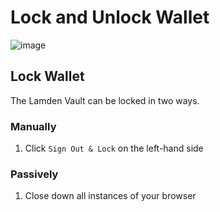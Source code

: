 
# Lock and Unlock Wallet


![image](/img/wallet/gif/1.0.0_lock_unlock.gif)

## Lock Wallet
The Lamden Vault can be locked in two ways.

### Manually
1. Click `Sign Out & Lock` on the left-hand side 

### Passively
1. Close down all instances of your browser